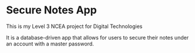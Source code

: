 # Secure Notes App

This is my Level 3 NCEA project for Digital Technologies

It is a database-driven app that allows for users to secure their notes under an account with a master password.    